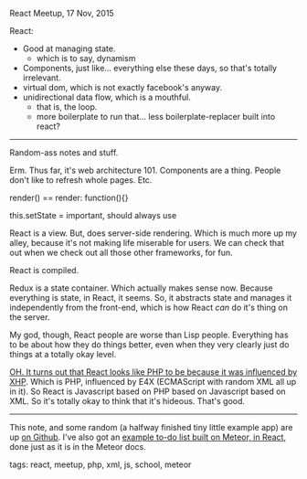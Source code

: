 React Meetup, 17 Nov, 2015

React:
  - Good at managing state.
	- which is to say, dynamism
  - Components, just like... everything else these days, so that's totally irrelevant.
  - virtual dom, which is not exactly facebook's anyway.
  - unidirectional data flow, which is a mouthful.
	- that is, the loop.
	- more boilerplate to run that... less boilerplate-replacer built into react?

--------

Random-ass notes and stuff.

Erm. Thus far, it's web architecture 101. Components are a thing. People don't like to refresh whole pages. Etc.

render() == render: function(){}

this.setState = important, should always use

React is a view. But, does server-side rendering. Which is much more up my alley, because it's not making life miserable for users. We can check that out when we check out all those other frameworks, for fun.

React is compiled.

Redux is a state container. Which actually makes sense now. Because everything is state, in React, it seems. So, it abstracts state and manages it independently from the front-end, which is how React _can_ do it's thing on the server.

My god, though, React people are worse than Lisp people. Everything has to be about how they do things better, even when they very clearly just do things at a totally okay level.

[OH. It turns out that React looks like PHP to be because it was influenced by XHP](https://www.quora.com/React-JS-Library/How-was-the-idea-to-develop-React-conceived-and-how-many-people-worked-on-developing-it-and-implementing-it-at-Facebook). Which is PHP, influenced by E4X (ECMAScript with random XML all up in it). So React is Javascript based on PHP based on Javascript based on XML. So it's totally okay to think that it's hideous. That's good.

--------

This note, and some random (a halfway finished tiny little example app) are up [on Github](https://github.com/zacanger/devmountain/tree/master/6/react-meetup). I've also got an [example to-do list built on Meteor, in React](https://github.com/zacanger/devmountain/tree/master/6/meteor-react-todos), done just as it is in the Meteor docs.

tags: react, meetup, php, xml, js, school, meteor

